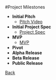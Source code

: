 #Project Milestones
- **Initial Pitch**
    - [Pitch Video](https://youtu.be/XwzjJlKh2sw)
- **Initial Project Spec**
    - [Project Spec](spec.md)
- **MVP**
    - [MVP](https://github.com/TraceLarson/HouseFax/pull/52/commits/a8c32ca2ce1694d745298c3ff88a21ee2393a4aa)
- **Pivot**
- **Alpha Release**
- **Beta Release**
- **Public Release**

[Back](README.md)
